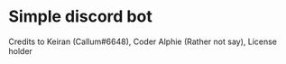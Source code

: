 # Simple discord bot
Credits to 
Keiran (Callum#6648), Coder
Alphie (Rather not say), License holder
